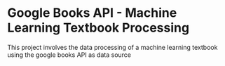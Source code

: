 # Google Books API - Machine Learning Textbook Processing
This project involves the data processing of a machine learning textbook using the google books API as data source
